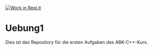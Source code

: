 [![Work in Repl.it](https://classroom.github.com/assets/work-in-replit-14baed9a392b3a25080506f3b7b6d57f295ec2978f6f33ec97e36a161684cbe9.svg)](https://classroom.github.com/online_ide?assignment_repo_id=403126&assignment_repo_type=GroupAssignmentRepo)
# Uebung1

Dies ist das Repository für die ersten Aufgaben des ABK-C++-Kurs.

